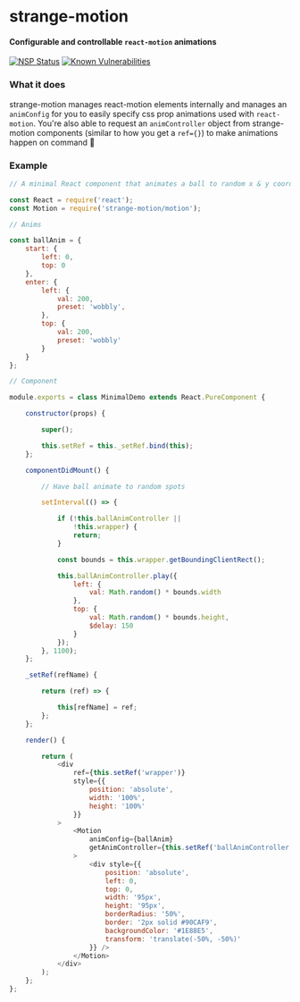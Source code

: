 # strange-motion
#### Configurable and controllable `react-motion` animations
[![NSP Status](https://nodesecurity.io/orgs/wswoodruff/projects/a12ea501-4b8c-4868-bf4b-e8603004f971/badge)](https://nodesecurity.io/orgs/wswoodruff/projects/a12ea501-4b8c-4868-bf4b-e8603004f971) [![Known Vulnerabilities](https://snyk.io/test/github/wswoodruff/strange-motion/badge.svg)](https://snyk.io/test/github/wswoodruff/strange-motion)

### What it does
strange-motion manages react-motion elements internally and manages an `animConfig` for you to easily specify css prop animations used with `react-motion`. You're also able to request an `animController` object from strange-motion components (similar to how you get a `ref={}`) to make animations happen on command :rocket:

### Example
```js
// A minimal React component that animates a ball to random x & y coordinates

const React = require('react');
const Motion = require('strange-motion/motion');

// Anims

const ballAnim = {
    start: {
        left: 0,
        top: 0
    },
    enter: {
        left: {
            val: 200,
            preset: 'wobbly',
        },
        top: {
            val: 200,
            preset: 'wobbly'
        }
    }
};

// Component

module.exports = class MinimalDemo extends React.PureComponent {

    constructor(props) {

        super();

        this.setRef = this._setRef.bind(this);
    };

    componentDidMount() {

        // Have ball animate to random spots

        setInterval(() => {

            if (!this.ballAnimController ||
                !this.wrapper) {
                return;
            }

            const bounds = this.wrapper.getBoundingClientRect();

            this.ballAnimController.play({
                left: {
                    val: Math.random() * bounds.width
                },
                top: {
                    val: Math.random() * bounds.height,
                    $delay: 150
                }
            });
        }, 1100);
    };

    _setRef(refName) {

        return (ref) => {

            this[refName] = ref;
        };
    };

    render() {

        return (
            <div
                ref={this.setRef('wrapper')}
                style={{
                    position: 'absolute',
                    width: '100%',
                    height: '100%'
                }}
            >
                <Motion
                    animConfig={ballAnim}
                    getAnimController={this.setRef('ballAnimController')}
                >
                    <div style={{
                        position: 'absolute',
                        left: 0,
                        top: 0,
                        width: '95px',
                        height: '95px',
                        borderRadius: '50%',
                        border: '2px solid #90CAF9',
                        backgroundColor: '#1E88E5',
                        transform: 'translate(-50%, -50%)'
                    }} />
                </Motion>
            </div>
        );
    };
};
```
